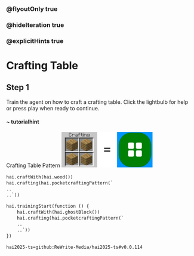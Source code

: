 ### @flyoutOnly true
### @hideIteration true
### @explicitHints true

# Crafting Table

## Step 1
Train the agent on how to craft a crafting table. Click the lightbulb for help or press play when ready to continue. 

#### ~ tutorialhint 
Crafting Table Pattern
![Craft Crafting Table](https://raw.githubusercontent.com/ReWrite-Media/makecode/master/blocks/hai2025/img/bench_crafting.png "Craft Crafting Table")

```ghost
hai.craftWith(hai.wood())
hai.crafting(hai.pocketcraftingPattern(`
..
..`))
```

```template
hai.trainingStart(function () {
    hai.craftWith(hai.ghostBlock())
    hai.crafting(hai.pocketcraftingPattern(`
    ..
    ..`))
})
```

```package
hai2025-ts=github:ReWrite-Media/hai2025-ts#v0.0.114
```
